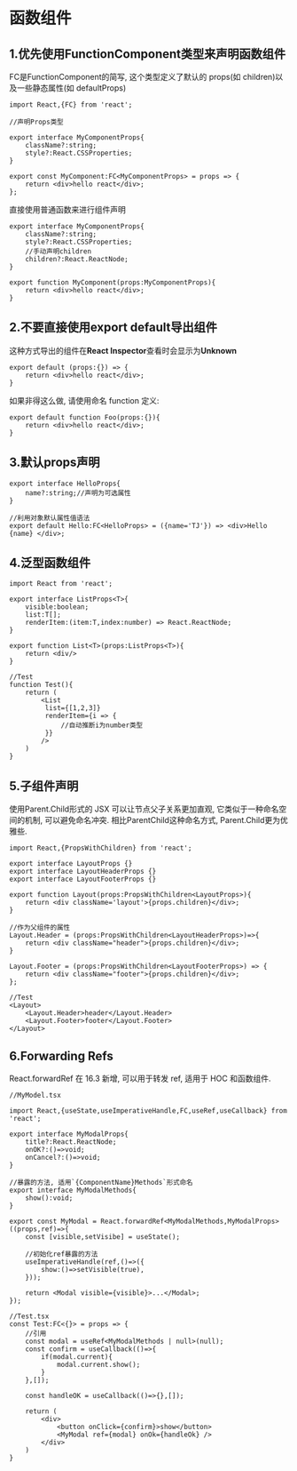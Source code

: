 # 函数组件
## 1.优先使用FunctionComponent类型来声明函数组件
FC是FunctionComponent的简写, 这个类型定义了默认的 props(如 children)以及一些静态属性(如 defaultProps)
```
import React,{FC} from 'react';

//声明Props类型

export interface MyComponentProps{
    className?:string;
    style?:React.CSSProperties;
}

export const MyComponent:FC<MyComponentProps> = props => {
    return <div>hello react</div>;
};
```
直接使用普通函数来进行组件声明

```
export interface MyComponentProps{
    className?:string;
    style?:React.CSSProperties;
    //手动声明children
    children?:React.ReactNode;
}

export function MyComponent(props:MyComponentProps){
    return <div>hello react</div>;
}
```

## 2.不要直接使用export default导出组件
这种方式导出的组件在**React Inspector**查看时会显示为**Unknown**  

```
export default (props:{}) => {
    return <div>hello react</div>;
}
```
如果非得这么做, 请使用命名 function 定义:
```
export default function Foo(props:{}){
    return <div>hello react</div>;
}
```

## 3.默认props声明
```
export interface HelloProps{
    name?:string;//声明为可选属性
}

//利用对象默认属性值语法
export default Hello:FC<HelloProps> = ({name='TJ'}) => <div>Hello {name} </div>;
```

## 4.泛型函数组件
```
import React from 'react';

export interface ListProps<T>{
    visible:boolean;
    list:T[];
    renderItem:(item:T,index:number) => React.ReactNode;
}

export function List<T>(props:ListProps<T>){
    return <div/>
}

//Test
function Test(){
    return (
        <List
         list={[1,2,3]}
         renderItem={i => {
             //自动推断i为number类型
         }}
        />
    )
}
```

## 5.子组件声明
使用Parent.Child形式的 JSX 可以让节点父子关系更加直观, 它类似于一种命名空间的机制, 可以避免命名冲突. 相比ParentChild这种命名方式, Parent.Child更为优雅些.   

```
import React,{PropsWithChildren} from 'react';

export interface LayoutProps {}
export interface LayoutHeaderProps {}
export interface LayoutFooterProps {}

export function Layout(props:PropsWithChildren<LayoutProps>){
    return <div className='layout'>{props.children}</div>;
}

//作为父组件的属性
Layout.Header = (props:PropsWithChildren<LayoutHeaderProps>)=>{
    return <div className="header">{props.children}</div>;
}

Layout.Footer = (props:PropsWithChildren<LayoutFooterProps>) => {
    return <div className="footer">{props.children}</div>;
};

//Test
<Layout>
    <Layout.Header>header</Layout.Header>
    <Layout.Footer>footer</Layout.Footer>
</Layout>
```

## 6.Forwarding Refs
React.forwardRef 在 16.3 新增, 可以用于转发 ref, 适用于 HOC 和函数组件.  

```
//MyModel.tsx

import React,{useState,useImperativeHandle,FC,useRef,useCallback} from 'react';

export interface MyModalProps{
    title?:React.ReactNode;
    onOK?:()=>void;
    onCancel?:()=>void;
}

//暴露的方法, 适用`{ComponentName}Methods`形式命名
export interface MyModalMethods{
    show():void;
}

export const MyModal = React.forwardRef<MyModalMethods,MyModalProps>((props,ref)=>{
    const [visible,setVisibe] = useState();

    //初始化ref暴露的方法
    useImperativeHandle(ref,()=>({
        show:()=>setVisible(true),
    }));

    return <Modal visible={visible}>...</Modal>;
});

//Test.tsx
const Test:FC<{}> = props => {
    //引用
    const modal = useRef<MyModalMethods | null>(null);
    const confirm = useCallback(()=>{
        if(modal.current){
            modal.current.show();
        }
    },[]);

    const handleOK = useCallback(()=>{},[]);

    return (
        <div>
            <button onClick={confirm}>show</button>
            <MyModal ref={modal} onOk={handleOk} />
        </div>
    )
}
```